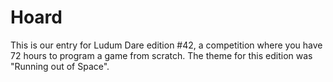 # Hoard

This is our entry for Ludum Dare edition #42, a competition where you have 72 hours to program a game from scratch. The theme for this edition was "Running out of Space".
